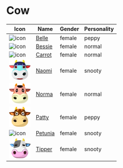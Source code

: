 # Cow

|Icon|Name|Gender|Personality|
|---|---|---|---|
|![icon](./belle/icon.png)|[Belle](./belle)|female|peppy|
|![icon](./bessie/icon.png)|[Bessie](./bessie)|female|normal|
|![icon](./carrot/icon.png)|[Carrot](./carrot)|female|normal|
|![icon](./naomi/icon.png)|[Naomi](./naomi)|female|snooty|
|![icon](./norma/icon.png)|[Norma](./norma)|female|normal|
|![icon](./patty/icon.png)|[Patty](./patty)|female|peppy|
|![icon](./petunia/icon.png)|[Petunia](./petunia)|female|snooty|
|![icon](./tipper/icon.png)|[Tipper](./tipper)|female|snooty|
